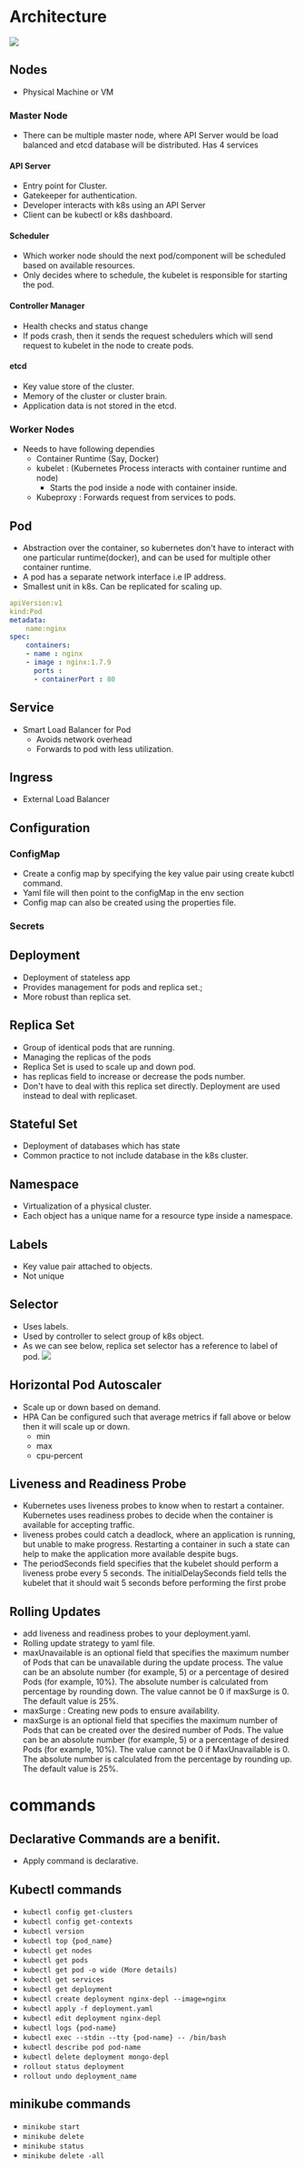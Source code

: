 # Architecture
![](res/k8s_architecture.png)
## Nodes
- Physical Machine or VM
### Master Node
- There can be multiple master node, where API Server would be load balanced and etcd database will be distributed.
Has 4 services

#### API Server
- Entry point for Cluster.
- Gatekeeper for authentication.
- Developer interacts with k8s using an API Server
- Client can be kubectl or k8s dashboard.

#### Scheduler
- Which worker node should the next pod/component will be scheduled based on available resources.
- Only decides where to schedule, the kubelet is responsible for starting the pod.

#### Controller Manager
- Health checks and status change
- If pods crash, then it sends the request schedulers which will send request to kubelet in the node to create pods.

#### etcd
- Key value store of the cluster.
- Memory of the cluster or cluster brain.
- Application data is not stored in the etcd. 

### Worker Nodes
- Needs to have following dependies
  - Container Runtime (Say, Docker)
  - kubelet : (Kubernetes Process interacts with container runtime and node)
    - Starts the pod inside a node with container inside.
  - Kubeproxy : Forwards request from services to pods.

## Pod
- Abstraction over the container, so kubernetes don't have to interact with one particular runtime(docker), and can be used for multiple other container runtime.
- A pod has a separate network interface i.e IP address.
- Smallest unit in k8s. Can be replicated for scaling up.

```yaml
apiVersion:v1
kind:Pod
metadata:
	name:nginx
spec:
	containers:
	- name : nginx
	- image : nginx:1.7.9
      ports :
	  - containerPort : 80 
```

## Service
- Smart Load Balancer for Pod
  - Avoids network overhead
  - Forwards to pod with less utilization.

## Ingress
- External Load Balancer

## Configuration

### ConfigMap
- Create a config map by specifying the key value pair using create kubctl command.
- Yaml file will then point to the configMap in the env section
- Config map can also be created using the properties file.
### Secrets

## Deployment
- Deployment of stateless app
- Provides 	management for pods and replica set.;
- More robust than replica set.

## Replica Set
- Group of identical pods that are running.
- Managing the replicas of the pods
- Replica Set is used to scale up and down pod.
- has replicas field to increase or decrease the pods number.
- Don't have to deal with this replica set directly. Deployment are used instead to deal with replicaset.

## Stateful Set
- Deployment of databases which has state
- Common practice to not include database in the k8s cluster.


## Namespace
- Virtualization of a physical cluster.
- Each object has a unique name for a resource type inside a namespace.

## Labels
- Key value pair attached to objects.
- Not unique

## Selector
- Uses labels.
- Used by controller to select group of k8s object.
-  As we can see below, replica set selector has a reference to label of pod.
![](res/label_selector.png)

## Horizontal Pod Autoscaler
- Scale up or down based on demand.
- HPA Can be configured such that average metrics if fall above or below then it will scale up or down.
  - min
  - max
  - cpu-percent

## Liveness and Readiness Probe
- Kubernetes uses liveness probes to know when to restart a container. Kubernetes uses readiness probes to decide when the container is available for accepting traffic.
- liveness probes could catch a deadlock, where an application is running, but unable to make progress. Restarting a container in such a state can help to make the application more available despite bugs.
- The periodSeconds field specifies that the kubelet should perform a liveness probe every 5 seconds. The initialDelaySeconds field tells the kubelet that it should wait 5 seconds before performing the first probe

## Rolling Updates
- add liveness and readiness probes to your deployment.yaml.
- Rolling update strategy to yaml file.
- maxUnavailable is an optional field that specifies the maximum number of Pods that can be unavailable during the update process. The value can be an absolute number (for example, 5) or a percentage of desired Pods (for example, 10%). The absolute number is calculated from percentage by rounding down. The value cannot be 0 if maxSurge is 0. The default value is 25%.
- maxSurge : Creating new pods to ensure availability.
- maxSurge is an optional field that specifies the maximum number of Pods that can be created over the desired number of Pods. The value can be an absolute number (for example, 5) or a percentage of desired Pods (for example, 10%). The value cannot be 0 if MaxUnavailable is 0. The absolute number is calculated from the percentage by rounding up. The default value is 25%.

# commands

## Declarative Commands are a benifit.
- Apply command is declarative.
 
## Kubectl commands
- ```kubectl config get-clusters```
- ```kubectl config get-contexts```
- ```kubectl version```
- ```kubectl top {pod_name}```
- ```kubectl get nodes```
- ```kubectl get pods```
- ```kubectl get pod -o wide (More details)```
- ```kubectl get services```
- ```kubectl get deployment```
- ```kubectl create deployment nginx-depl --image=nginx```
- ```kubectl apply -f deployment.yaml```
- ```kubectl edit deployment nginx-depl```
- ```kubectl logs {pod-name}```
- ```kubectl exec --stdin --tty {pod-name} -- /bin/bash```
- ```kubectl describe pod pod-name```
- ```kubectl delete deployment mongo-depl```
- ```rollout status deployment```
- ```rollout undo deployment_name```
## minikube commands
- ```minikube start```
- ```minikube delete```
- ```minikube status```
- ```minikube delete -all```

